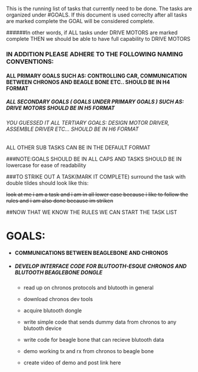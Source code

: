 This is the running list of tasks that currently need to be done.
The tasks are organized under #GOALS.
If this document is used correclty  after all tasks are marked complete the GOAL will be considered complete.

######In other words, if ALL tasks under DRIVE MOTORS are marked complete THEN we should be able to have full capability to DRIVE MOTORS

### IN ADDITION PLEASE ADHERE TO THE FOLLOWING NAMING CONVENTIONS:


#### ALL PRIMARY GOALS SUCH AS: CONTROLLING CAR, COMMUNICATION BETWEEN CHRONOS AND BEAGLE BONE ETC.. SHOULD BE IN H4 FORMAT

##### ALL SECONDARY GOALS ( GOALS UNDER PRIMARY GOALS ) SUCH AS: DRIVE MOTORS                        SHOULD BE IN H5 FORMAT

###### YOU GUESSED IT ALL TERTIARY GOALS: DESIGN MOTOR DRIVER, ASSEMBLE DRIVER ETC...                SHOULD BE IN H6 FORMAT

ALL OTHER SUB TASKS CAN BE IN THE DEFAULT FORMAT


###NOTE:GOALS SHOULD BE IN ALL CAPS AND TASKS SHOULD BE IN lowercase for ease of readability 



###TO STRIKE OUT A TASK(MARK IT COMPLETE) surround the task with double tildes should look like this:


~~look at me i am a task and i am in all lower case because i like to follow the rules and i am also done because im striken~~


##NOW THAT WE KNOW THE RULES WE CAN START THE TASK LIST



GOALS:
======
* #### COMMUNICATIONS BETWEEN BEAGLEBONE AND CHRONOS

*    ##### DEVELOP INTERFACE CODE FOR BLUTOOTH-ESQUE CHRONOS AND BLUTOOTH BEAGLEBONE DONGLE
    
     * read up on chronos protocols and blutooth in general
      
     * download chronos dev tools
      
     * acquire blutooth dongle
      
     * write simple code that sends dummy data from chronos to any blutooth device
      
     * write code for beagle bone that can recieve blutooth data
      
     * demo working tx and rx from chronos to beagle bone
      
     * create video of demo and post link here 
      
      
      



